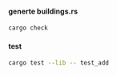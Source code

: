 #### generte buildings.rs
```bash
cargo check
```

#### test
```bash
cargo test --lib -- test_add
```